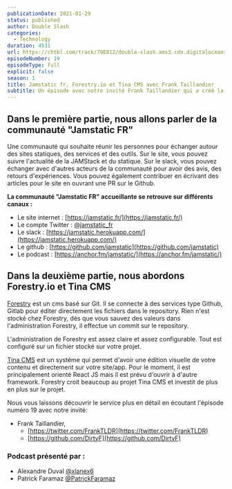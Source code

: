 ```yaml
---
publicationDate: 2021-01-29
status: published
author: Double Slash
categories:
  - Technology
duration: 4531
url: https://chtbl.com/track/79E812/double-slash.ams3.cdn.digitaloceanspaces.com/DS_019_jamstatic.mp3
episodeNumber: 19
episodeType: full
explicit: false
season: 1
title: Jamstatic fr, Forestry.io et Tina CMS avec Frank Taillandier
subtitle: Un épisode avec notre invité Frank Taillandier qui a créé la communauté Jamstatic FR et qui travaille pour Forestry.io. Un épisode orienté statique !
---
```


## Dans le première partie, nous allons parler de la communauté "Jamstatic FR"

Une communauté qui souhaite réunir les personnes pour échanger autour des sites statiques, des services et des outils.
Sur le site, vous pouvez suivre l'actualité de la JAMStack et du statique. Sur le slack, vous pouvez échanger avec d'autres acteurs de la communauté pour avoir des avis, des retours d'expériences.
Vous pouvez également contribuer en écrivant des articles pour le site en ouvrant une PR sur le Github.

**La communauté "Jamstatic FR" accueillante se retrouve sur différents canaux :**

- Le site internet : [https://jamstatic.fr/](https://jamstatic.fr/)
- Le compte Twitter : [@jamstatic_fr](https://twitter.com/jamstatic_fr)
- Le slack : [https://jamstatic.herokuapp.com/](https://jamstatic.herokuapp.com/)
- Le github : [https://github.com/jamstatic](https://github.com/jamstatic)
- Le podcast : [https://anchor.fm/jamstatic/](https://anchor.fm/jamstatic/)

## Dans la deuxième partie, nous abordons Forestry.io et Tina CMS

[Forestry](https://forestry.io/) est un cms basé sur Git. Il se connecte à des services type Github, Gitlab pour éditer directement les fichiers dans le repository. Rien n'est stocké chez Forestry, dès que vous sauvez des valeurs dans l'administration Forestry, il effectue un commit sur le repository.

L'administration de Forestry est assez claire et assez configurable. Tout est configuré sur un fichier stocké sur votre projet.

[Tina CMS](https://tina.io/) est un système qui permet d'avoir une édition visuelle de votre contenu et directement sur votre site/app. Pour le moment, il est principalement orienté React JS mais il est prévu d'ouvrir à d'autre framework.
Forestry croit beaucoup au projet Tina CMS et investit de plus en plus sur le projet.

Nous vous laissons découvrir le service plus en détail en écoutant l'épisode numéro 19 avec notre invité:

- Frank Taillandier,
  - [https://twitter.com/FrankTLDR](https://twitter.com/FrankTLDR)
  - [https://github.com/DirtyF](https://github.com/DirtyF)

### Podcast présenté par :

- Alexandre Duval [@xlanex6](https://twitter.com/xlanex6)
- Patrick Faramaz [@PatrickFaramaz](https://twitter.com/PatrickFaramaz)

